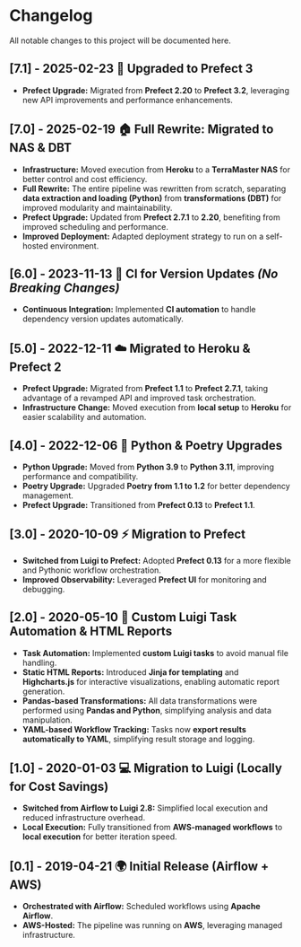 # Changelog

All notable changes to this project will be documented here.

## [7.1] - 2025-02-23 🚀 Upgraded to Prefect 3
- **Prefect Upgrade:** Migrated from **Prefect 2.20** to **Prefect 3.2**, leveraging new API improvements and performance enhancements.

## [7.0] - 2025-02-19 🏠 Full Rewrite: Migrated to NAS & DBT
- **Infrastructure:** Moved execution from **Heroku** to a **TerraMaster NAS** for better control and cost efficiency.
- **Full Rewrite:** The entire pipeline was rewritten from scratch, separating **data extraction and loading (Python)** from **transformations (DBT)** for improved modularity and maintainability.
- **Prefect Upgrade:** Updated from **Prefect 2.7.1** to **2.20**, benefiting from improved scheduling and performance.
- **Improved Deployment:** Adapted deployment strategy to run on a self-hosted environment.

## [6.0] - 2023-11-13 🔄 CI for Version Updates *(No Breaking Changes)*
- **Continuous Integration:** Implemented **CI automation** to handle dependency version updates automatically.

## [5.0] - 2022-12-11 ☁️ Migrated to Heroku & Prefect 2
- **Prefect Upgrade:** Migrated from **Prefect 1.1** to **Prefect 2.7.1**, taking advantage of a revamped API and improved task orchestration.
- **Infrastructure Change:** Moved execution from **local setup** to **Heroku** for easier scalability and automation.

## [4.0] - 2022-12-06 🐍 Python & Poetry Upgrades
- **Python Upgrade:** Moved from **Python 3.9** to **Python 3.11**, improving performance and compatibility.
- **Poetry Upgrade:** Upgraded **Poetry from 1.1 to 1.2** for better dependency management.
- **Prefect Upgrade:** Transitioned from **Prefect 0.13** to **Prefect 1.1**.

## [3.0] - 2020-10-09 ⚡ Migration to Prefect
- **Switched from Luigi to Prefect:** Adopted **Prefect 0.13** for a more flexible and Pythonic workflow orchestration.
- **Improved Observability:** Leveraged **Prefect UI** for monitoring and debugging.

## [2.0] - 2020-05-10 📝 Custom Luigi Task Automation & HTML Reports
- **Task Automation:** Implemented **custom Luigi tasks** to avoid manual file handling.
- **Static HTML Reports:** Introduced **Jinja for templating** and **Highcharts.js** for interactive visualizations, enabling automatic report generation.
- **Pandas-based Transformations:** All data transformations were performed using **Pandas and Python**, simplifying analysis and data manipulation.
- **YAML-based Workflow Tracking:** Tasks now **export results automatically to YAML**, simplifying result storage and logging.

## [1.0] - 2020-01-03 💻 Migration to Luigi (Locally for Cost Savings)
- **Switched from Airflow to Luigi 2.8:** Simplified local execution and reduced infrastructure overhead.
- **Local Execution:** Fully transitioned from **AWS-managed workflows** to **local execution** for better iteration speed.

## [0.1] - 2019-04-21 🌍 Initial Release (Airflow + AWS)
- **Orchestrated with Airflow:** Scheduled workflows using **Apache Airflow**.
- **AWS-Hosted:** The pipeline was running on **AWS**, leveraging managed infrastructure.


